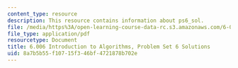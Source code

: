```yaml
---
content_type: resource
description: This resource contains information about ps6_sol.
file: /media/https%3A/open-learning-course-data-rc.s3.amazonaws.com/6-006-introduction-to-algorithms-fall-2011/8a7b5b55f10715f346bf4721878b702e_MIT6_006F11_ps6_sol.pdf
file_type: application/pdf
resourcetype: Document
title: 6.006 Introduction to Algorithms, Problem Set 6 Solutions
uid: 8a7b5b55-f107-15f3-46bf-4721878b702e
---
```

